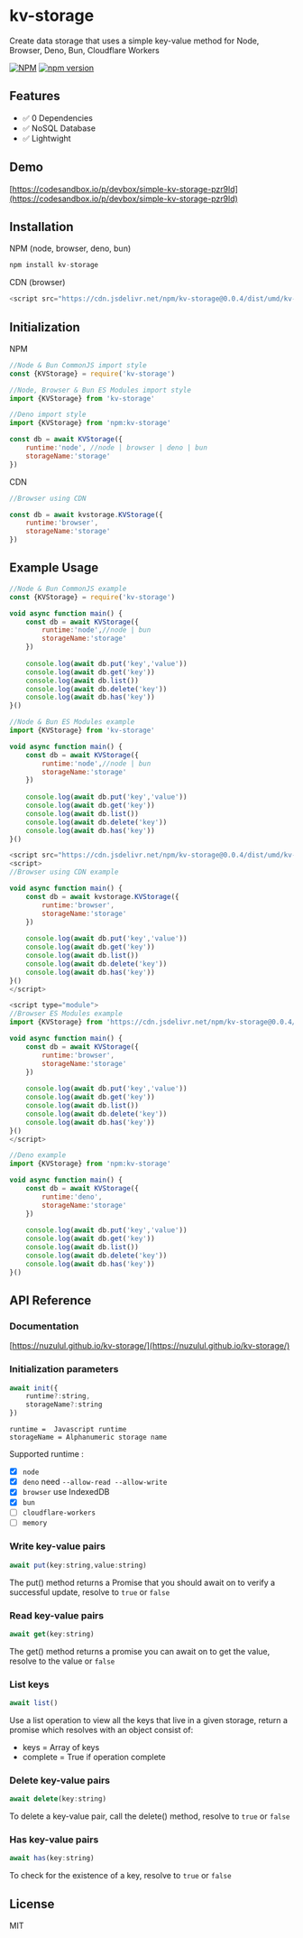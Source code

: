 # kv-storage
Create data storage that uses a simple key-value method for Node, Browser, Deno, Bun, Cloudflare Workers

[![NPM](https://nodei.co/npm/kv-storage.png?mini=true)](https://www.npmjs.com/package/kv-storage)
[![npm version](https://badge.fury.io/js/kv-storage.svg)](https://www.npmjs.com/package/kv-storage)
## Features

* ✅ 0 Dependencies
* ✅ NoSQL Database
* ✅ Lightwight

## Demo

[https://codesandbox.io/p/devbox/simple-kv-storage-pzr9ld](https://codesandbox.io/p/devbox/simple-kv-storage-pzr9ld)

## Installation

NPM (node, browser, deno, bun)
```javascript
npm install kv-storage
```
CDN (browser)
```javascript
<script src="https://cdn.jsdelivr.net/npm/kv-storage@0.0.4/dist/umd/kv-storage.js"></script>
```

## Initialization

NPM

```javascript
//Node & Bun CommonJS import style
const {KVStorage} = require('kv-storage')

//Node, Browser & Bun ES Modules import style
import {KVStorage} from 'kv-storage'

//Deno import style
import {KVStorage} from 'npm:kv-storage'

const db = await KVStorage({
	runtime:'node', //node | browser | deno | bun
	storageName:'storage'
})
```
CDN
```javascript
//Browser using CDN

const db = await kvstorage.KVStorage({
	runtime:'browser',
	storageName:'storage'
})
```

## Example Usage

```javascript
//Node & Bun CommonJS example
const {KVStorage} = require('kv-storage')

void async function main() {
	const db = await KVStorage({
		runtime:'node',//node | bun
		storageName:'storage'
	})
	
	console.log(await db.put('key','value'))
	console.log(await db.get('key'))
	console.log(await db.list())
	console.log(await db.delete('key'))
	console.log(await db.has('key'))
}()
```

```javascript
//Node & Bun ES Modules example
import {KVStorage} from 'kv-storage'

void async function main() {
	const db = await KVStorage({
		runtime:'node',//node | bun
		storageName:'storage'
	})
	
	console.log(await db.put('key','value'))
	console.log(await db.get('key'))
	console.log(await db.list())
	console.log(await db.delete('key'))
	console.log(await db.has('key'))
}()
```
```javascript
<script src="https://cdn.jsdelivr.net/npm/kv-storage@0.0.4/dist/umd/kv-storage.js"></script>
<script>
//Browser using CDN example

void async function main() {
	const db = await kvstorage.KVStorage({
		runtime:'browser',
		storageName:'storage'
	})
	
	console.log(await db.put('key','value'))
	console.log(await db.get('key'))
	console.log(await db.list())
	console.log(await db.delete('key'))
	console.log(await db.has('key'))
}()
</script>
```

```javascript
<script type="module">
//Browser ES Modules example
import {KVStorage} from 'https://cdn.jsdelivr.net/npm/kv-storage@0.0.4/dist/mjs/kv-storage.js'

void async function main() {
	const db = await KVStorage({
		runtime:'browser',
		storageName:'storage'
	})
	
	console.log(await db.put('key','value'))
	console.log(await db.get('key'))
	console.log(await db.list())
	console.log(await db.delete('key'))
	console.log(await db.has('key'))
}()
</script>
```
```javascript
//Deno example
import {KVStorage} from 'npm:kv-storage'

void async function main() {
	const db = await KVStorage({
		runtime:'deno',
		storageName:'storage'
	})
	
	console.log(await db.put('key','value'))
	console.log(await db.get('key'))
	console.log(await db.list())
	console.log(await db.delete('key'))
	console.log(await db.has('key'))
}()
```

## API Reference

### Documentation

[https://nuzulul.github.io/kv-storage/](https://nuzulul.github.io/kv-storage/)

### Initialization parameters

```javascript
await init({
	runtime?:string,
	storageName?:string 
})
```
```
runtime =  Javascript runtime 
storageName = Alphanumeric storage name
```
Supported runtime :
- [x] `node`
- [x] `deno` need `--allow-read --allow-write`
- [x] `browser` use IndexedDB
- [x] `bun`
- [ ] `cloudflare-workers`
- [ ] `memory`
### Write key-value pairs

```javascript
await put(key:string,value:string)
```
The put() method returns a Promise that you should await on to verify a successful update, resolve to `true` or `false`
### Read key-value pairs

```javascript
await get(key:string)
```
The get() method returns a promise you can await on to get the value, resolve to the value or `false`

### List keys

```javascript
await list()
```
Use a list operation to view all the keys that live in a given storage, return a promise which resolves with an object consist of:
* keys = Array of keys
* complete = True if operation complete

### Delete key-value pairs

```javascript
await delete(key:string)
```

To delete a key-value pair, call the delete() method, resolve to `true` or `false`

### Has key-value pairs

```javascript
await has(key:string)
```

To check for the existence of a key, resolve to `true` or `false`

## License

MIT